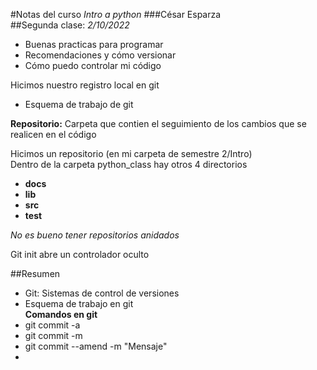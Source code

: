 #Notas del curso *Intro a python*
###César Esparza  
##Segunda clase: *2/10/2022*

- Buenas practicas para programar  
- Recomendaciones y cómo versionar
- Cómo puedo controlar mi código  
  
Hicimos nuestro registro local en git  

- Esquema de trabajo de git 

**Repositorio:** Carpeta que contien el seguimiento de los cambios que se realicen en el código 

Hicimos un repositorio (en mi carpeta de semestre 2/Intro)  
Dentro de la carpeta python_class hay otros 4 directorios  
- **docs**  
- **lib**  
- **src**  
- **test**  

*No es bueno tener repositorios anidados*

Git init abre un controlador oculto

##Resumen
- Git: Sistemas de control de versiones
- Esquema de trabajo en git   
**Comandos en git**
- git commit -a
- git commit -m 
- git commit --amend -m "Mensaje"
- 
